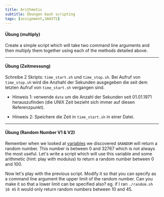 ```yaml
---
title: Arithmetic
subtitle: Übungen bash scripting
tags: [assignment,3AHITS]
---
```


#### Übung (multiply)

Create a simple script which will take two command line arguments and then multiply them together using each of the methods detailed above.



---

#### Übung (Zeitmessung)

Schreibe 2 Skripts: `time_start.sh` und `time_stop.sh`. Bei Aufruf von `time_stop.sh` wird die Anzhahl der Sekunden ausgegeben die seit dem letzten Aufruf von `time_start.sh` vergangen sind. 

- Hinweis 1: verwende `date` um die Anzahl der Sekunden seit 01.01.1971 herauszufinden (die UNIX Zeit bezieht sich immer auf diesen Referenzpunkt). 

- Hinweis 2: Speichere die Zeit in `time_start.sh` in einer Datei.



---

#### Übung (Random Number V1 & V2)

Remember when we looked at [variables](https://ryanstutorials.net/bash-scripting-tutorial/bash-variables.php) we discovered `$RANDOM` will return a random number. This number is between 0 and 32767 which is not always the most useful. Let's write a script which will use this variable and some arithmetic (hint: play with modulus) to return a random number between 0 and 100.

Now let's play with the previous script. Modify it so that you can specify as a command line argument the upper limit of the random number. Can you make it so that a lower limit can be specified also? eg. if I ran `./random.sh 10 45` it would only return random numbers between 10 and 45.

